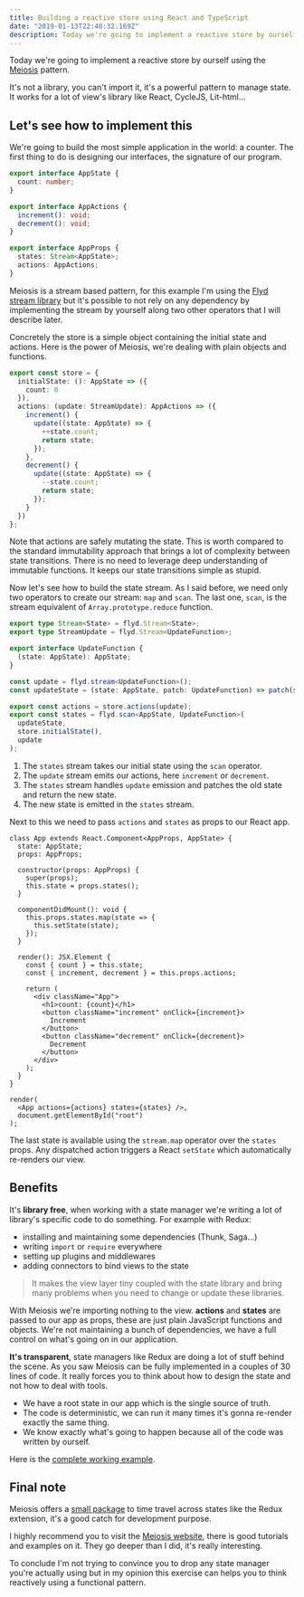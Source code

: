 ```yaml
---
title: Building a reactive store using React and TypeScript
date: "2019-01-13T22:40:32.169Z"
description: Today we're going to implement a reactive store by ourself using the Meiosis pattern
---
```


Today we're going to implement a reactive store by ourself using the [Meiosis](https://meiosis.js.org/) pattern.

It's not a library, you can't import it, it's a powerful pattern to manage state. It works for a lot of view's library like React, CycleJS, Lit-html...

## Let's see how to implement this

We're going to build the most simple application in the world: a counter. The first thing to do is designing our interfaces, the signature of our program.

```typescript
export interface AppState {
  count: number;
}

export interface AppActions {
  increment(): void;
  decrement(): void;
}

export interface AppProps {
  states: Stream<AppState>;
  actions: AppActions;
}
```

Meiosis is a stream based pattern, for this example I'm using the [Flyd stream library](https://github.com/paldepind/flyd) but it's possible to not rely on any dependency by implementing the stream by yourself along two other operators that I will describe later.

Concretely the store is a simple object containing the initial state and actions. Here is the power of Meiosis, we're dealing with plain objects and functions.

```typescript
export const store = {
  initialState: (): AppState => ({
    count: 0
  }),
  actions: (update: StreamUpdate): AppActions => ({
    increment() {
      update((state: AppState) => {
        ++state.count;
        return state;
      });
    },
    decrement() {
      update((state: AppState) => {
        --state.count;
        return state;
      });
    }
  })
};
```

Note that actions are safely mutating the state. This is worth compared to the standard immutability approach that brings a lot of complexity between state transitions. There is no need to leverage deep understanding of immutable functions. It keeps our state transitions simple as stupid.

Now let's see how to build the state stream. As I said before, we need only two operators to create our stream: `map` and `scan`. The last one, `scan`, is the stream equivalent of `Array.prototype.reduce` function.

```typescript
export type Stream<State> = flyd.Stream<State>;
export type StreamUpdate = flyd.Stream<UpdateFunction>;

export interface UpdateFunction {
  (state: AppState): AppState;
}

const update = flyd.stream<UpdateFunction>();
const updateState = (state: AppState, patch: UpdateFunction) => patch(state);

export const actions = store.actions(update);
export const states = flyd.scan<AppState, UpdateFunction>(
  updateState,
  store.initialState(),
  update
);
```

1. The `states` stream takes our initial state using the `scan` operator.
2. The `update` stream emits our actions, here `increment` or `decrement`.
3. The `states` stream handles `update` emission and patches the old state and return the new state.
4. The new state is emitted in the `states` stream.

Next to this we need to pass `actions` and `states` as props to our React app.

```tsx
class App extends React.Component<AppProps, AppState> {
  state: AppState;
  props: AppProps;

  constructor(props: AppProps) {
    super(props);
    this.state = props.states();
  }

  componentDidMount(): void {
    this.props.states.map(state => {
      this.setState(state);
    });
  }

  render(): JSX.Element {
    const { count } = this.state;
    const { increment, decrement } = this.props.actions;

    return (
      <div className="App">
        <h1>count: {count}</h1>
        <button className="increment" onClick={increment}>
          Increment
        </button>
        <button className="decrement" onClick={decrement}>
          Decrement
        </button>
      </div>
    );
  }
}

render(
  <App actions={actions} states={states} />,
  document.getElementById("root")
);
```

The last state is available using the `stream.map` operator over the `states` props.
Any dispatched action triggers a React `setState` which automatically re-renders our view.

## Benefits

It's **library free**, when working with a state manager we're writing a lot of library's specific code to do something. For example with Redux:

* installing and maintaining some dependencies (Thunk, Saga...)
* writing `import` or `require` everywhere
* setting up plugins and middlewares
* adding connectors to bind views to the state

> It makes the view layer tiny coupled with the state library and bring many problems when you need to change or update these libraries.

With Meiosis we're importing nothing to the view. **actions** and **states** are passed to our app as props, these are just plain JavaScript functions and objects. We're not maintaining a bunch of dependencies, we have a full control on what's going on in our application.

**It's transparent**, state managers like Redux are doing a lot of stuff behind the scene. As you saw Meiosis can be fully implemented in a couples of 30 lines of code. It really forces you to think about how to design the state and not how to deal with tools.

* We have a root state in our app which is the single source of truth.
* The code is deterministic, we can run it many times it's gonna re-render exactly the same thing.
* We know exactly what's going to happen because all of the code was written by ourself.

Here is the [complete working example](https://codesandbox.io/s/0193mp6kmp).

## Final note

Meiosis offers a [small package](https://github.com/foxdonut/meiosis-tracer) to time travel across states like the Redux extension, it's a good catch for development purpose.

I highly recommend you to visit the [Meiosis website](https://meiosis.js.org), there is good tutorials and examples on it. They go deeper than I did, it's really interesting.

To conclude I'm not trying to convince you to drop any state manager you're actually using but in my opinion this exercise can helps you to think reactively using a functional pattern.
